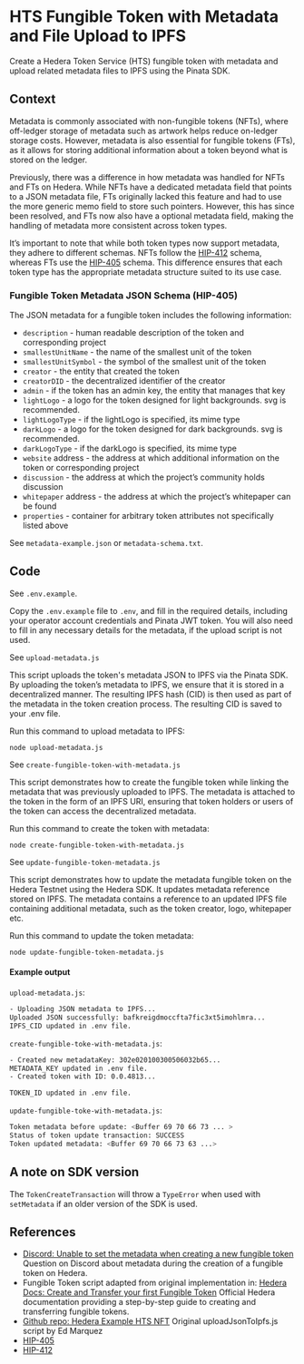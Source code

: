 # HTS Fungible Token with Metadata and File Upload to IPFS

Create a Hedera Token Service (HTS) fungible token with metadata and upload related metadata files to IPFS using the Pinata SDK.

## Context

Metadata is commonly associated with non-fungible tokens (NFTs), where off-ledger storage of metadata such as artwork helps reduce on-ledger storage costs. However, metadata is also essential for fungible tokens (FTs), as it allows for storing additional information about a token beyond what is stored on the ledger.

Previously, there was a difference in how metadata was handled for NFTs and FTs on Hedera. While NFTs have a dedicated metadata field that points to a JSON metadata file, FTs originally lacked this feature and had to use the more generic memo field to store such pointers. However, this has since been resolved, and FTs now also have a optional metadata field, making the handling of metadata more consistent across token types.

It’s important to note that while both token types now support metadata, they adhere to different schemas. NFTs follow the [HIP-412](https://hips.hedera.com/hip/hip-412) schema, whereas FTs use the [HIP-405](https://hips.hedera.com/hip/hip-405) schema. This difference ensures that each token type has the appropriate metadata structure suited to its use case.

### Fungible Token Metadata JSON Schema (HIP-405)

The JSON metadata for a fungible token includes the following information:


 - `description` - human readable description of the token and corresponding project
- `smallestUnitName` - the name of the smallest unit of the token
- `smallestUnitSymbol` - the symbol of the smallest unit of the token
- `creator` - the entity that created the token
- `creatorDID` - the decentralized identifier of the creator
- `admin` - if the token has an admin key, the entity that manages that key
- `lightLogo` - a logo for the token designed for light backgrounds. svg is recommended.
- `lightLogoType` - if the lightLogo is specified, its mime type
- `darkLogo` - a logo for the token designed for dark backgrounds. svg is recommended.
- `darkLogoType` - if the darkLogo is specified, its mime type
- `website` address - the address at which additional information on the token or corresponding project
- `discussion` - the address at which the project’s community holds discussion
- `whitepaper` address - the address at which the project’s whitepaper can be found
- `properties` - container for arbitrary token attributes not specifically listed above


See `metadata-example.json` or `metadata-schema.txt`.


## Code

See `.env.example`.

Copy the `.env.example` file to `.env`, and fill in the required details, including your operator account credentials and Pinata JWT token. You will also need to fill in any necessary details for the metadata, if the upload script is not used.

See `upload-metadata.js`

This script uploads the token's metadata JSON to IPFS via the Pinata SDK. By uploading the token’s metadata to IPFS, we ensure that it is stored in a decentralized manner. The resulting IPFS hash (CID) is then used as part of the metadata in the token creation process. The resulting CID is saved to your .env file.

Run this command to upload metadata to IPFS:

```shell
node upload-metadata.js
```

See `create-fungible-token-with-metadata.js`

This script demonstrates how to create the fungible token while linking the metadata that was previously uploaded to IPFS. The metadata is attached to the token in the form of an IPFS URI, ensuring that token holders or users of the token can access the decentralized metadata.

Run this command to create the token with metadata:

```shell
node create-fungible-token-with-metadata.js
```

See `update-fungible-token-metadata.js`

This script demonstrates how to update the metadata fungible token on the Hedera Testnet using the Hedera SDK. It updates metadata reference stored on IPFS. The metadata contains a reference to an updated IPFS file containing additional metadata, such as the token creator, logo, whitepaper etc.

Run this command to update the token metadata:

```shell
node update-fungible-token-metadata.js
```


#### Example output

`upload-metadata.js`:

```bash
- Uploading JSON metadata to IPFS...
Uploaded JSON successfully: bafkreigdmoccfta7fic3xt5imohlmra...
IPFS_CID updated in .env file.
```

`create-fungible-toke-with-metadata.js`:

```bash
- Created new metadataKey: 302e020100300506032b65...
METADATA_KEY updated in .env file.
- Created token with ID: 0.0.4813...

TOKEN_ID updated in .env file.
```

`update-fungible-toke-with-metadata.js`:

```bash
Token metadata before update: <Buffer 69 70 66 73 ... >
Status of token update transaction: SUCCESS
Token updated metadata: <Buffer 69 70 66 73 63 ...>
```


## A note on SDK version

The `TokenCreateTransaction` will throw a `TypeError` when used with `setMetadata` if an older version of the SDK is used.


## References

- [Discord: Unable to set the metadata when creating a new fungible token](https://discord.com/channels/373889138199494658/768621337865486347/1278604790670299136)
  Question on Discord about metadata during the creation of a fungible token on Hedera.
- Fungible Token script adapted from original implementation in:
  [Hedera Docs: Create and Transfer your first Fungible Token](https://docs.hedera.com/hedera/tutorials/token/create-and-transfer-your-first-fungible-token)
  Official Hedera documentation providing a step-by-step guide to creating and transferring fungible tokens.
- [Github repo: Hedera Example HTS NFT](https://github.com/ed-marquez/hedera-example-hts-nft-blog-p1-p2-p3/blob/main/uploadJsonToIpfs.jss)
  Original uploadJsonToIpfs.js script by Ed Marquez
- [HIP-405](https://hips.hedera.com/hip/hip-405)
- [HIP-412](https://hips.hedera.com/hip/hip-412)
